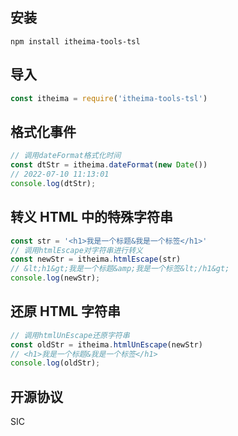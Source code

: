 ## 安装
```
npm install itheima-tools-tsl
```

## 导入
```js
const itheima = require('itheima-tools-tsl')
```

## 格式化事件
```js
// 调用dateFormat格式化时间
const dtStr = itheima.dateFormat(new Date())
// 2022-07-10 11:13:01
console.log(dtStr);
```

## 转义 HTML 中的特殊字符串
```js
const str = '<h1>我是一个标题&我是一个标签</h1>'
// 调用htmlEscape对字符串进行转义
const newStr = itheima.htmlEscape(str)
// &lt;h1&gt;我是一个标题&amp;我是一个标签&lt;/h1&gt;
console.log(newStr);
```

## 还原 HTML 字符串
```js
// 调用htmlUnEscape还原字符串
const oldStr = itheima.htmlUnEscape(newStr)
// <h1>我是一个标题&我是一个标签</h1>
console.log(oldStr);
```

## 开源协议
SIC
